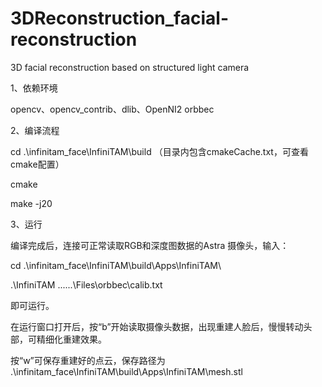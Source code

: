 # 3DReconstruction_facial-reconstruction
3D facial reconstruction based on structured light camera

1、依赖环境

opencv、opencv_contrib、dlib、OpenNI2 orbbec

2、编译流程

cd .\infinitam_face\InfiniTAM\build （目录内包含cmakeCache.txt，可查看cmake配置）

cmake 

make -j20

3、运行

编译完成后，连接可正常读取RGB和深度图数据的Astra 摄像头，输入：

cd .\infinitam_face\InfiniTAM\build\Apps\InfiniTAM\

.\InfiniTAM  ..\..\..\Files\orbbec\calib.txt

即可运行。

在运行窗口打开后，按“b”开始读取摄像头数据，出现重建人脸后，慢慢转动头部，可精细化重建效果。

按“w”可保存重建好的点云，保存路径为 .\infinitam_face\InfiniTAM\build\Apps\InfiniTAM\mesh.stl
